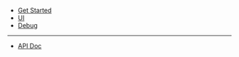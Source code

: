 * [Get Started](docs/getstarted.md)
* [UI](docs/UI.md)
* [Debug](docs/Debug.md)

---

* [API Doc](https://blackgoku36.github.io/Rice2D-API/rice2d/index.html)
